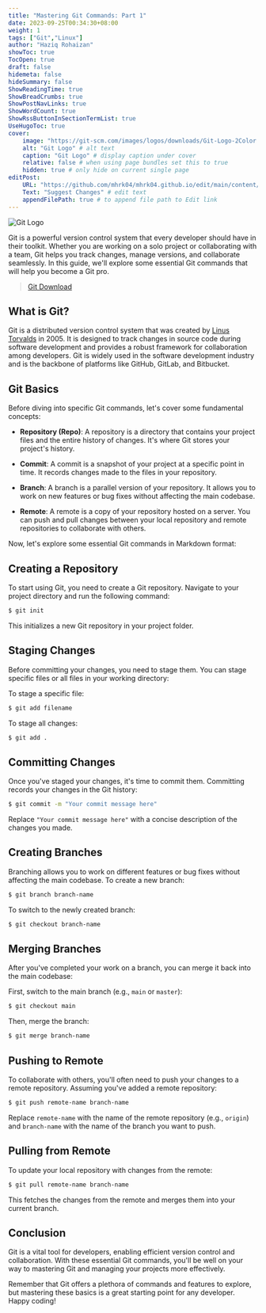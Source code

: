 ```yaml
---
title: "Mastering Git Commands: Part 1"
date: 2023-09-25T00:34:30+08:00
weight: 1
tags: ["Git","Linux"]
author: "Haziq Rohaizan"
showToc: true
TocOpen: true
draft: false
hidemeta: false
hideSummary: false
ShowReadingTime: true
ShowBreadCrumbs: true
ShowPostNavLinks: true
ShowWordCount: true
ShowRssButtonInSectionTermList: true
UseHugoToc: true
cover:
    image: "https://git-scm.com/images/logos/downloads/Git-Logo-2Color.png" # image path/url
    alt: "Git Logo" # alt text
    caption: "Git Logo" # display caption under cover
    relative: false # when using page bundles set this to true
    hidden: true # only hide on current single page
editPost:
    URL: "https://github.com/mhrk04/mhrk04.github.io/edit/main/content/"
    Text: "Suggest Changes" # edit text
    appendFilePath: true # to append file path to Edit link
---
```


![Git Logo](https://git-scm.com/images/logos/downloads/Git-Logo-2Color.png)


Git is a powerful version control system that every developer should have in their toolkit. Whether you are working on a solo project or collaborating with a team, Git helps you track changes, manage versions, and collaborate seamlessly. In this guide, we'll explore some essential Git commands that will help you become a Git pro.

>[Git Download](https://git-scm.com/downloads)

## What is Git?

Git is a distributed version control system that was created by [Linus Torvalds](https://en.wikipedia.org/wiki/Linus_Torvalds) in 2005. It is designed to track changes in source code during software development and provides a robust framework for collaboration among developers. Git is widely used in the software development industry and is the backbone of platforms like GitHub, GitLab, and Bitbucket.

## Git Basics

Before diving into specific Git commands, let's cover some fundamental concepts:

- **Repository (Repo)**: A repository is a directory that contains your project files and the entire history of changes. It's where Git stores your project's history.

- **Commit**: A commit is a snapshot of your project at a specific point in time. It records changes made to the files in your repository.

- **Branch**: A branch is a parallel version of your repository. It allows you to work on new features or bug fixes without affecting the main codebase.

- **Remote**: A remote is a copy of your repository hosted on a server. You can push and pull changes between your local repository and remote repositories to collaborate with others.

Now, let's explore some essential Git commands in Markdown format:

## Creating a Repository

To start using Git, you need to create a Git repository. Navigate to your project directory and run the following command:

```bash
$ git init
```

This initializes a new Git repository in your project folder.

## Staging Changes

Before committing your changes, you need to stage them. You can stage specific files or all files in your working directory:

To stage a specific file:

```bash
$ git add filename
```

To stage all changes:

```bash
$ git add .
```

## Committing Changes

Once you've staged your changes, it's time to commit them. Committing records your changes in the Git history:

```bash
$ git commit -m "Your commit message here"
```

Replace `"Your commit message here"` with a concise description of the changes you made.

## Creating Branches

Branching allows you to work on different features or bug fixes without affecting the main codebase. To create a new branch:

```bash
$ git branch branch-name
```

To switch to the newly created branch:

```bash
$ git checkout branch-name
```

## Merging Branches

After you've completed your work on a branch, you can merge it back into the main codebase:

First, switch to the main branch (e.g., `main` or `master`):

```bash
$ git checkout main
```

Then, merge the branch:

```bash
$ git merge branch-name
```

## Pushing to Remote

To collaborate with others, you'll often need to push your changes to a remote repository. Assuming you've added a remote repository:

```bash
$ git push remote-name branch-name
```

Replace `remote-name` with the name of the remote repository (e.g., `origin`) and `branch-name` with the name of the branch you want to push.

## Pulling from Remote

To update your local repository with changes from the remote:

```bash
$ git pull remote-name branch-name
```

This fetches the changes from the remote and merges them into your current branch.

## Conclusion

Git is a vital tool for developers, enabling efficient version control and collaboration. With these essential Git commands, you'll be well on your way to mastering Git and managing your projects more effectively.

Remember that Git offers a plethora of commands and features to explore, but mastering these basics is a great starting point for any developer. Happy coding!